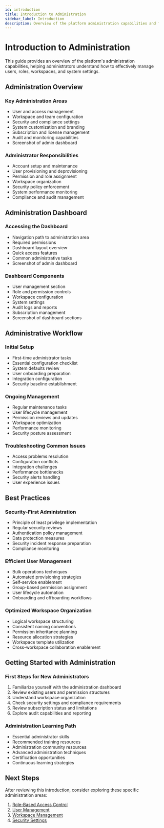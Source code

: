 ```yaml
---
id: introduction
title: Introduction to Administration
sidebar_label: Introduction
description: Overview of the platform administration capabilities and features
---
```


# Introduction to Administration

This guide provides an overview of the platform's administration capabilities, helping administrators understand how to effectively manage users, roles, workspaces, and system settings.

## Administration Overview

### Key Administration Areas
- User and access management
- Workspace and team configuration
- Security and compliance settings
- System customization and branding
- Subscription and license management
- Audit and monitoring capabilities
- Screenshot of admin dashboard

### Administrator Responsibilities
- Account setup and maintenance
- User provisioning and deprovisioning
- Permission and role assignment
- Workspace organization
- Security policy enforcement
- System performance monitoring
- Compliance and audit management

## Administration Dashboard

### Accessing the Dashboard
- Navigation path to administration area
- Required permissions
- Dashboard layout overview
- Quick access features
- Common administrative tasks
- Screenshot of admin dashboard

### Dashboard Components
- User management section
- Role and permission controls
- Workspace configuration
- System settings
- Audit logs and reports
- Subscription management
- Screenshot of dashboard sections

## Administrative Workflow

### Initial Setup
- First-time administrator tasks
- Essential configuration checklist
- System defaults review
- User onboarding preparation
- Integration configuration
- Security baseline establishment

### Ongoing Management
- Regular maintenance tasks
- User lifecycle management
- Permission reviews and updates
- Workspace optimization
- Performance monitoring
- Security posture assessment

### Troubleshooting Common Issues
- Access problems resolution
- Configuration conflicts
- Integration challenges
- Performance bottlenecks
- Security alerts handling
- User experience issues

## Best Practices

### Security-First Administration
- Principle of least privilege implementation
- Regular security reviews
- Authentication policy management
- Data protection measures
- Security incident response preparation
- Compliance monitoring

### Efficient User Management
- Bulk operations techniques
- Automated provisioning strategies
- Self-service enablement
- Group-based permission assignment
- User lifecycle automation
- Onboarding and offboarding workflows

### Optimized Workspace Organization
- Logical workspace structuring
- Consistent naming conventions
- Permission inheritance planning
- Resource allocation strategies
- Workspace template utilization
- Cross-workspace collaboration enablement

## Getting Started with Administration

### First Steps for New Administrators
1. Familiarize yourself with the administration dashboard
2. Review existing users and permission structures
3. Understand workspace organization
4. Check security settings and compliance requirements
5. Review subscription status and limitations
6. Explore audit capabilities and reporting

### Administration Learning Path
- Essential administrator skills
- Recommended training resources
- Administration community resources
- Advanced administration techniques
- Certification opportunities
- Continuous learning strategies

## Next Steps
After reviewing this introduction, consider exploring these specific administration areas:
1. [Role-Based Access Control](./role-based-access-control)
2. [User Management](./user-management)
3. [Workspace Management](./workspace-management/workspace-management-overview)
4. [Security Settings](./security-settings)
